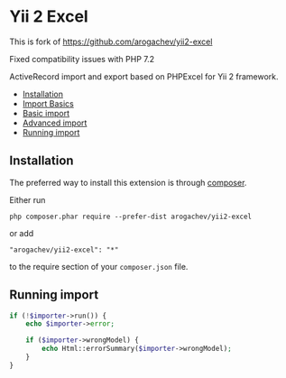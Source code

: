 # Yii 2 Excel

This is fork of https://github.com/arogachev/yii2-excel

Fixed compatibility issues with PHP 7.2

ActiveRecord import and export based on PHPExcel for Yii 2 framework.

- [Installation](#installation)
- [Import Basics](docs/import-basics.md)
- [Basic import](docs/import-basic.md)
- [Advanced import](docs/import-advanced.md)
- [Running import](#running-import)

## Installation

The preferred way to install this extension is through [composer](http://getcomposer.org/download/).

Either run

```
php composer.phar require --prefer-dist arogachev/yii2-excel
```

or add

```
"arogachev/yii2-excel": "*"
```

to the require section of your `composer.json` file.

## Running import

```php
if (!$importer->run()) {
    echo $importer->error;

    if ($importer->wrongModel) {
        echo Html::errorSummary($importer->wrongModel);
    }
}
```
